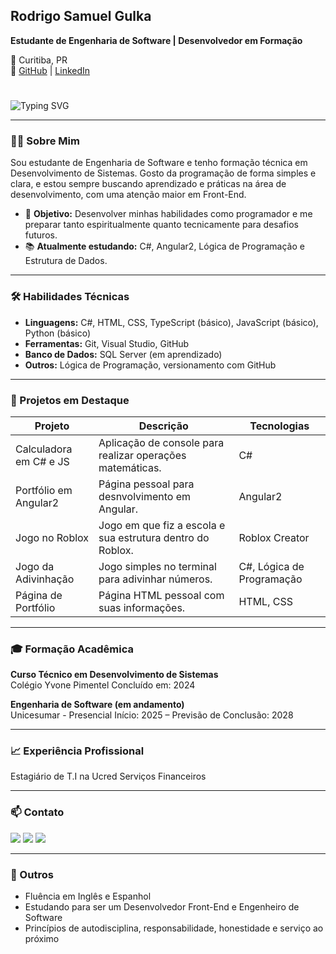 ## Rodrigo Samuel Gulka

**Estudante de Engenharia de Software | Desenvolvedor em Formação**

📍 Curitiba, PR  
🔗 [GitHub](https://github.com/rodrigogulka) | [LinkedIn](https://linkedin.com/in/rodrigo-samuel-gulka-544032313)
#
![Typing SVG](https://readme-typing-svg.herokuapp.com?font=Fira+Code&size=24&duration=3000&pause=1000&color=00FF00&center=true&vCenter=true&width=500&lines=Olá,+Seja+Bem-Vindo+ao+meu+perfil!;Transformo+minhas+ideias+em+código!)

---

### 👨‍💻 Sobre Mim

Sou estudante de Engenharia de Software e tenho formação técnica em Desenvolvimento de Sistemas. Gosto da programação de forma simples e clara, e estou sempre buscando aprendizado e práticas na área de desenvolvimento, com uma atenção maior em Front-End.

- 🎯 **Objetivo:** Desenvolver minhas habilidades como programador e me preparar tanto espiritualmente quanto tecnicamente para desafios futuros.
- 📚 **Atualmente estudando:** C#, Angular2, Lógica de Programação e Estrutura de Dados.

---

### 🛠️ Habilidades Técnicas

- **Linguagens:** C#, HTML, CSS, TypeScript (básico), JavaScript (básico), Python (básico)
- **Ferramentas:** Git, Visual Studio, GitHub
- **Banco de Dados:** SQL Server (em aprendizado)
- **Outros:** Lógica de Programação, versionamento com GitHub

---

### 📂 Projetos em Destaque

| Projeto | Descrição | Tecnologias |
|--------|-----------|-------------|
| Calculadora em C# e JS | Aplicação de console para realizar operações matemáticas. | C# |
| Portfólio em Angular2 | Página pessoal para desnvolvimento em Angular. | Angular2 |
| Jogo no Roblox | Jogo em que fiz a escola e sua estrutura dentro do Roblox. | Roblox Creator |
| Jogo da Adivinhação | Jogo simples no terminal para adivinhar números. | C#, Lógica de Programação |
| Página de Portfólio | Página HTML pessoal com suas informações. | HTML, CSS |

---

### 🎓 Formação Acadêmica

**Curso Técnico em Desenvolvimento de Sistemas**  
Colégio Yvone Pimentel 
Concluído em: 2024

**Engenharia de Software (em andamento)**  
Unicesumar - Presencial 
Início: 2025 – Previsão de Conclusão: 2028

---

### 📈 Experiência Profissional

Estagiário de T.I na Ucred Serviços Financeiros

---

### 📫 Contato
<div>
   <a href="https://instagram.com/rsgulka" target="_blank"><img src="https://img.shields.io/badge/-Instagram-%23E4405F?style=for-the-badge&logo=instagram&logoColor=white" target="_blank"></a>
    <a href="https://www.linkedin.com/in/rodrigo-samuel-gulka-544032313" target="_blank"><img src="https://img.shields.io/badge/-LinkedIn-%230077B5?style=for-the-badge&logo=linkedin&logoColor=white" target="_blank"></a> 
    <a href = "mailto:gulkarodrigo@gmail.com"><img src="https://img.shields.io/badge/-Gmail-%23333?style=for-the-badge&logo=gmail&logoColor=white" target="_blank"></a>
</div>

---

### 🙏 Outros

- Fluência em Inglês e Espanhol
- Estudando para ser um Desenvolvedor Front-End e Engenheiro de Software
- Princípios de autodisciplina, responsabilidade, honestidade e serviço ao próximo

